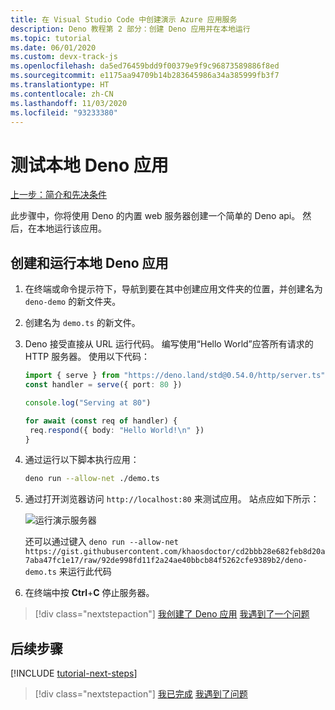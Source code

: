 ```yaml
---
title: 在 Visual Studio Code 中创建演示 Azure 应用服务
description: Deno 教程第 2 部分：创建 Deno 应用并在本地运行
ms.topic: tutorial
ms.date: 06/01/2020
ms.custom: devx-track-js
ms.openlocfilehash: da5ed76459bdd9f00379e9f9c96873589886f8ed
ms.sourcegitcommit: e1175aa94709b14b283645986a34a385999fb3f7
ms.translationtype: HT
ms.contentlocale: zh-CN
ms.lasthandoff: 11/03/2020
ms.locfileid: "93233380"
---
```

# <a name="test-local-deno-apps"></a>测试本地 Deno 应用

[上一步：简介和先决条件](tutorial-visual-studio-code-azure-app-service-deno-01.md)

此步骤中，你将使用 Deno 的内置 web 服务器创建一个简单的 Deno api。 然后，在本地运行该应用。

## <a name="create-and-run-a-local-deno-app"></a>创建和运行本地 Deno 应用

1. 在终端或命令提示符下，导航到要在其中创建应用文件夹的位置，并创建名为 `deno-demo` 的新文件夹。

1. 创建名为 `demo.ts` 的新文件。
1. Deno 接受直接从 URL 运行代码。 编写使用“Hello World”应答所有请求的 HTTP 服务器。 使用以下代码：

    ```typescript
    import { serve } from "https://deno.land/std@0.54.0/http/server.ts"
    const handler = serve({ port: 80 })

    console.log("Serving at 80")

    for await (const req of handler) {
     req.respond({ body: "Hello World!\n" })
    }
    ```

1. 通过运行以下脚本执行应用：

    ```bash
    deno run --allow-net ./demo.ts
    ```

1. 通过打开浏览器访问 `http://localhost:80` 来测试应用。 站点应如下所示：

    ![运行演示服务器](media/deploy-azure/deno-hello-world.png)

    还可以通过键入 `deno run --allow-net https://gist.githubusercontent.com/khaosdoctor/cd2bbb28e682feb8d20a7aba47fc1e17/raw/92de998fd11f2a24ae40bbcb84f5262cfe9389b2/deno-demo.ts` 来运行此代码

1. 在终端中按 **Ctrl**+**C** 停止服务器。

> [!div class="nextstepaction"]
> [我创建了 Deno 应用](tutorial-visual-studio-code-azure-app-service-deno-03.md) [我遇到了一个问题](https://www.research.net/r/PWZWZ52?tutorial=deno-deployment-azureappservice&step=create-app)

## <a name="next-steps"></a>后续步骤

[!INCLUDE [tutorial-next-steps](includes/tutorial-next-steps.md)]

> [!div class="nextstepaction"]
> [我已完成](node-howto-deploy-web-app.md) [我遇到了问题](https://www.research.net/r/PWZWZ52?tutorial=deno-deployment-azureappservice&step=clean-up-resources)
